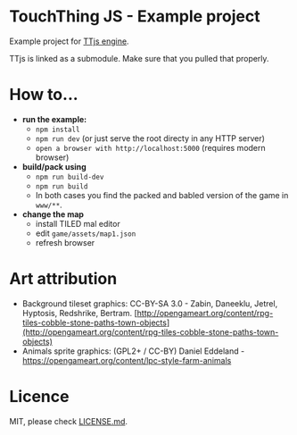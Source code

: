 
# TouchThing JS - Example project

Example project for [TTjs engine](https://github.com/CSchnackenberg/TTjs).

TTjs is linked as a submodule. Make sure that you pulled that properly.

# How to...

  - **run the example:** 
    - `npm install` 
    - `npm run dev` (or just serve the root directy in any HTTP server)
    - `open a browser with http://localhost:5000` (requires modern browser)
  - **build/pack using** 
    - `npm run build-dev` 
    - `npm run build`
    - In both cases you find the packed and babled version of the game in `www/**`.
  - **change the map**
    - install TILED mal editor
    - edit `game/assets/map1.json`
    - refresh browser   

# Art attribution

  - Background tileset graphics: CC-BY-SA 3.0 - Zabin, Daneeklu, Jetrel, Hyptosis, Redshrike, Bertram. [http://opengameart.org/content/rpg-tiles-cobble-stone-paths-town-objects](http://opengameart.org/content/rpg-tiles-cobble-stone-paths-town-objects)
  - Animals sprite graphics: (GPL2+ / CC-BY) Daniel Eddeland - https://opengameart.org/content/lpc-style-farm-animals 

# Licence

MIT, please check [LICENSE.md](LICENSE.md).